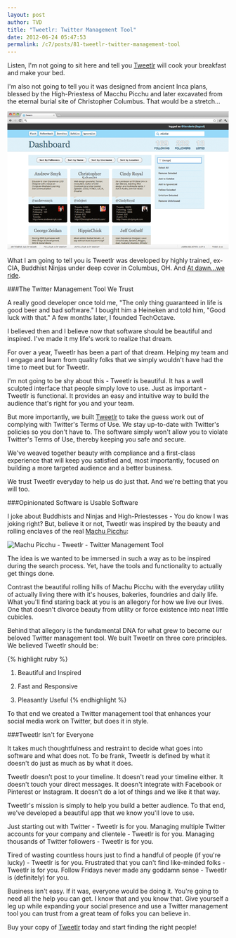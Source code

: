 ```yaml
---
layout: post
author: TVD
title: "Tweetlr: Twitter Management Tool"
date: 2012-06-24 05:47:53
permalink: /c7/posts/81-tweetlr-twitter-management-tool
---
```


Listen, I'm not going to sit here and tell you [Tweetlr][1] will cook your breakfast and make your bed.

I'm also not going to tell you it was designed from ancient Inca plans, blessed by the High-Priestess of Macchu Picchu and later excavated from the eternal burial site of Christopher Columbus. That would be a stretch...

![tweetlr-820x513](/c7/static/tweetlr-820x513.png)

What I am going to tell you is Tweetlr was developed by highly trained, ex-CIA, Buddhist Ninjas under deep cover in Columbus, OH. And [At dawn...we ride][2].

###The Twitter Management Tool We Trust

A really good developer once told me, "The only thing guaranteed in life is good beer and bad software." I bought him a Heineken and told him, "Good luck with that." A few months later, I founded TechOctave.

I believed then and I believe now that software should be beautiful and inspired. I've made it my life's work to realize that dream. 

For over a year, Tweetlr has been a part of that dream. Helping my team and I engage and learn from quality folks that we simply wouldn't have had the time to meet but for Tweetlr.

I'm not going to be shy about this - Tweetlr is beautiful. It has a well sculpted interface that people simply love to use. Just as important - Tweetlr is functional. It provides an easy and intuitive way to build the audience that's right for you and your team.

But more importantly, we built [Tweetlr][3] to take the guess work out of complying with Twitter's Terms of Use. We stay up-to-date with Twitter's policies so you don't have to. The software simply won't allow you to violate Twitter's Terms of Use, thereby keeping you safe and secure.

We've weaved together beauty with compliance and a first-class experience that will keep you satisfied and, most importantly, focused on building a more targeted audience and a better business.

We trust Tweetlr everyday to help us do just that. And we're betting that you will too.

###Opinionated Software is Usable Software

I joke about Buddhists and Ninjas and High-Priestesses - You do know I was joking right? But, believe it or not, Tweetlr was inspired by the beauty and rolling enclaves of the real [Machu Picchu][4]:

<img src="http://techoctave.com/c7/static/machu_picchu.jpg" alt="Machu Picchu - Tweetlr - Twitter Management Tool"/>

The idea is we wanted to be immersed in such  a way as to be inspired during the search process. Yet, have the tools and functionality to actually get things done.

Contrast the beautiful rolling hills of Machu Picchu with the everyday utility of actually living there with it's houses, bakeries, foundries and daily life. What you'll find staring back at you is an allegory for how we live our lives. One that doesn't divorce beauty from utility or force existence into neat little cubicles.

Behind that allegory is the fundamental DNA for what grew to become our beloved Twitter management tool. We built Tweetlr on three core principles. We believed Tweetlr should be:

{% highlight ruby %}
 1. Beautiful and Inspired
 
 2. Fast and Responsive
 
 3. Pleasantly Useful
{% endhighlight %}

To that end we created a Twitter management tool that enhances your social media work on Twitter, but does it in style.

###Tweetlr Isn't for Everyone

It takes much thoughtfulness and restraint to decide what goes into software and what does not. To be frank, Tweetlr is defined by what it doesn't do just as much as by what it does.

Tweetlr doesn't post to your timeline. It doesn't read your timeline either. It doesn't touch your direct messages. It doesn't integrate with Facebook or Pinterest or Instagram. It doesn't do a lot of things and we like it that way.

Tweetlr's mission is simply to help you build a better audience. To that end, we've developed a beautiful app that we know you'll love to use.

Just starting out with Twitter - Tweetlr is for you. Managing multiple Twitter accounts for your company and clientele - Tweetlr is for you. Managing thousands of Twitter followers - Tweetlr is for you.

Tired of wasting countless hours just to find a handful of people (if you're lucky) - Tweetlr is for you. Frustrated that you can't find like-minded folks - Tweetlr is for you. Follow Fridays never made any goddamn sense - Tweetlr is (definitely) for you.

Business isn't easy. If it was, everyone would be doing it. You're going to need all the help you can get. I know that and you know that. Give yourself a leg up while expanding your social presence and use a Twitter management tool you can trust from a great team of folks you can believe in. 

Buy your copy of [Tweetlr][5] today and start finding the right people!


  [1]: http://techoctave.com/tweetlr/
  [2]: http://d24w6bsrhbeh9d.cloudfront.net/photo/55491_700b.jpg
  [3]: http://techoctave.com/tweetlr/
  [4]: http://en.wikipedia.org/wiki/Machu_Picchu
  [5]: http://techoctave.com/tweetlr/
